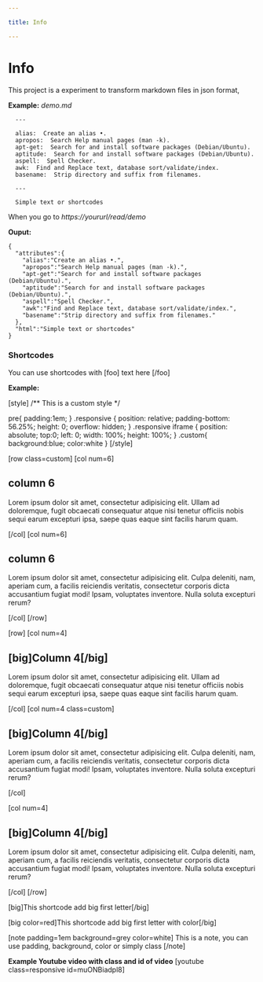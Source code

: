 ```yaml
---

title: Info

---
```




Info
==========


This project is a experiment to transform markdown files in json format,



**Example:**  _demo.md_

```
  ---

  alias:  Create an alias •.
  apropos:  Search Help manual pages (man -k).
  apt-get:  Search for and install software packages (Debian/Ubuntu).
  aptitude:  Search for and install software packages (Debian/Ubuntu).
  aspell:  Spell Checker.
  awk:  Find and Replace text, database sort/validate/index.
  basename:  Strip directory and suffix from filenames.

  ---

  Simple text or shortcodes

```

When you go to _https://yoururl/read/demo_


**Ouput:**


```
{
  "attributes":{
    "alias":"Create an alias •.",
    "apropos":"Search Help manual pages (man -k).",
    "apt-get":"Search for and install software packages (Debian/Ubuntu).",
    "aptitude":"Search for and install software packages (Debian/Ubuntu).",
    "aspell":"Spell Checker.",
    "awk":"Find and Replace text, database sort/validate/index.",
    "basename":"Strip directory and suffix from filenames."
  },
  "html":"Simple text or shortcodes"
}
```








### Shortcodes

You can use shortcodes with [foo] text here [/foo]



**Example:**




[style]
/**
  This is a custom style
*/

pre{
  padding:1em;
}
.responsive {
    position: relative;
    padding-bottom: 56.25%;
    height: 0;
    overflow: hidden;
}
.responsive iframe {
    position: absolute;
    top:0;
    left: 0;
    width: 100%;
    height: 100%;
}
.custom{
  background:blue;
  color:white
}
[/style]




[row class=custom]
  [col num=6]

## column 6
Lorem ipsum dolor sit amet, consectetur adipisicing elit. Ullam ad doloremque, fugit obcaecati consequatur atque nisi tenetur officiis nobis sequi earum excepturi ipsa, saepe quas eaque sint facilis harum quam.

  [/col]
  [col num=6]

## column 6
Lorem ipsum dolor sit amet, consectetur adipisicing elit. Culpa deleniti, nam, aperiam cum, a facilis reiciendis veritatis, consectetur corporis dicta accusantium fugiat modi! Ipsam, voluptates inventore. Nulla soluta excepturi rerum?

  [/col]
[/row]


[row]
  [col num=4]

## [big]Column 4[/big]
Lorem ipsum dolor sit amet, consectetur adipisicing elit. Ullam ad doloremque, fugit obcaecati consequatur atque nisi tenetur officiis nobis sequi earum excepturi ipsa, saepe quas eaque sint facilis harum quam.

  [/col]
  [col num=4 class=custom]

## [big]Column 4[/big]
Lorem ipsum dolor sit amet, consectetur adipisicing elit. Culpa deleniti, nam, aperiam cum, a facilis reiciendis veritatis, consectetur corporis dicta accusantium fugiat modi! Ipsam, voluptates inventore. Nulla soluta excepturi rerum?

  [/col]

  [col num=4]

## [big]Column 4[/big]
Lorem ipsum dolor sit amet, consectetur adipisicing elit. Culpa deleniti, nam, aperiam cum, a facilis reiciendis veritatis, consectetur corporis dicta accusantium fugiat modi! Ipsam, voluptates inventore. Nulla soluta excepturi rerum?

  [/col]
[/row]



[big]This shortcode add big first letter[/big]

[big color=red]This shortcode add big first letter with color[/big]


[note padding=1em background=grey color=white]
  This is a note, you can use padding, background, color or simply class
[/note]



**Example Youtube video with class and id of video**
[youtube class=responsive id=muONBiadpl8]




